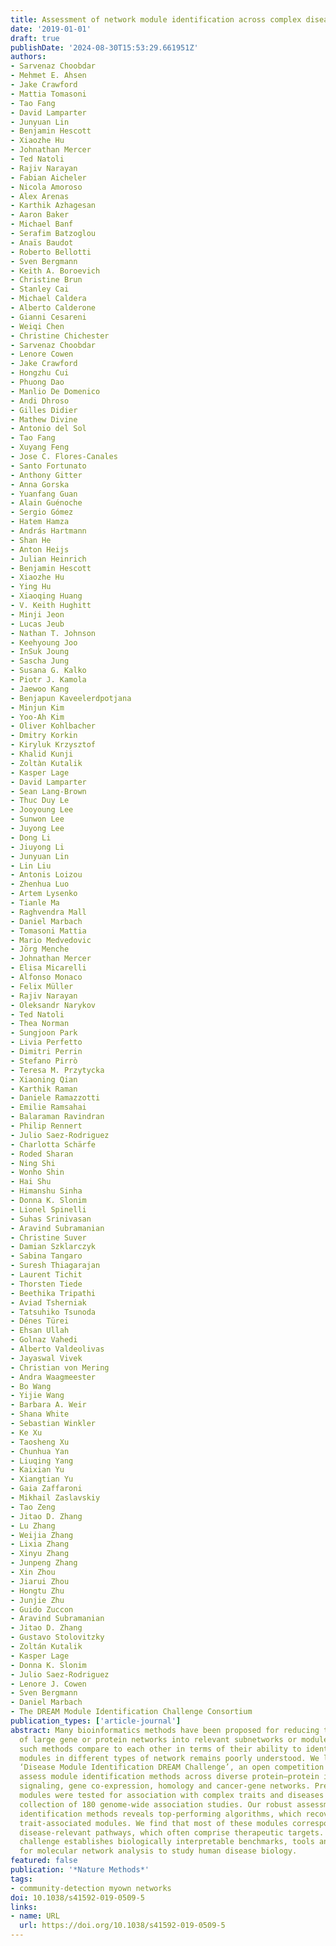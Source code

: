 ```yaml
---
title: Assessment of network module identification across complex diseases
date: '2019-01-01'
draft: true
publishDate: '2024-08-30T15:53:29.661951Z'
authors:
- Sarvenaz Choobdar
- Mehmet E. Ahsen
- Jake Crawford
- Mattia Tomasoni
- Tao Fang
- David Lamparter
- Junyuan Lin
- Benjamin Hescott
- Xiaozhe Hu
- Johnathan Mercer
- Ted Natoli
- Rajiv Narayan
- Fabian Aicheler
- Nicola Amoroso
- Alex Arenas
- Karthik Azhagesan
- Aaron Baker
- Michael Banf
- Serafim Batzoglou
- Anaïs Baudot
- Roberto Bellotti
- Sven Bergmann
- Keith A. Boroevich
- Christine Brun
- Stanley Cai
- Michael Caldera
- Alberto Calderone
- Gianni Cesareni
- Weiqi Chen
- Christine Chichester
- Sarvenaz Choobdar
- Lenore Cowen
- Jake Crawford
- Hongzhu Cui
- Phuong Dao
- Manlio De Domenico
- Andi Dhroso
- Gilles Didier
- Mathew Divine
- Antonio del Sol
- Tao Fang
- Xuyang Feng
- Jose C. Flores-Canales
- Santo Fortunato
- Anthony Gitter
- Anna Gorska
- Yuanfang Guan
- Alain Guénoche
- Sergio Gómez
- Hatem Hamza
- András Hartmann
- Shan He
- Anton Heijs
- Julian Heinrich
- Benjamin Hescott
- Xiaozhe Hu
- Ying Hu
- Xiaoqing Huang
- V. Keith Hughitt
- Minji Jeon
- Lucas Jeub
- Nathan T. Johnson
- Keehyoung Joo
- InSuk Joung
- Sascha Jung
- Susana G. Kalko
- Piotr J. Kamola
- Jaewoo Kang
- Benjapun Kaveelerdpotjana
- Minjun Kim
- Yoo-Ah Kim
- Oliver Kohlbacher
- Dmitry Korkin
- Kiryluk Krzysztof
- Khalid Kunji
- Zoltàn Kutalik
- Kasper Lage
- David Lamparter
- Sean Lang-Brown
- Thuc Duy Le
- Jooyoung Lee
- Sunwon Lee
- Juyong Lee
- Dong Li
- Jiuyong Li
- Junyuan Lin
- Lin Liu
- Antonis Loizou
- Zhenhua Luo
- Artem Lysenko
- Tianle Ma
- Raghvendra Mall
- Daniel Marbach
- Tomasoni Mattia
- Mario Medvedovic
- Jörg Menche
- Johnathan Mercer
- Elisa Micarelli
- Alfonso Monaco
- Felix Müller
- Rajiv Narayan
- Oleksandr Narykov
- Ted Natoli
- Thea Norman
- Sungjoon Park
- Livia Perfetto
- Dimitri Perrin
- Stefano Pirrò
- Teresa M. Przytycka
- Xiaoning Qian
- Karthik Raman
- Daniele Ramazzotti
- Emilie Ramsahai
- Balaraman Ravindran
- Philip Rennert
- Julio Saez-Rodriguez
- Charlotta Schärfe
- Roded Sharan
- Ning Shi
- Wonho Shin
- Hai Shu
- Himanshu Sinha
- Donna K. Slonim
- Lionel Spinelli
- Suhas Srinivasan
- Aravind Subramanian
- Christine Suver
- Damian Szklarczyk
- Sabina Tangaro
- Suresh Thiagarajan
- Laurent Tichit
- Thorsten Tiede
- Beethika Tripathi
- Aviad Tsherniak
- Tatsuhiko Tsunoda
- Dénes Türei
- Ehsan Ullah
- Golnaz Vahedi
- Alberto Valdeolivas
- Jayaswal Vivek
- Christian von Mering
- Andra Waagmeester
- Bo Wang
- Yijie Wang
- Barbara A. Weir
- Shana White
- Sebastian Winkler
- Ke Xu
- Taosheng Xu
- Chunhua Yan
- Liuqing Yang
- Kaixian Yu
- Xiangtian Yu
- Gaia Zaffaroni
- Mikhail Zaslavskiy
- Tao Zeng
- Jitao D. Zhang
- Lu Zhang
- Weijia Zhang
- Lixia Zhang
- Xinyu Zhang
- Junpeng Zhang
- Xin Zhou
- Jiarui Zhou
- Hongtu Zhu
- Junjie Zhu
- Guido Zuccon
- Aravind Subramanian
- Jitao D. Zhang
- Gustavo Stolovitzky
- Zoltán Kutalik
- Kasper Lage
- Donna K. Slonim
- Julio Saez-Rodriguez
- Lenore J. Cowen
- Sven Bergmann
- Daniel Marbach
- The DREAM Module Identification Challenge Consortium
publication_types: ['article-journal']
abstract: Many bioinformatics methods have been proposed for reducing the complexity
  of large gene or protein networks into relevant subnetworks or modules. Yet, how
  such methods compare to each other in terms of their ability to identify disease-relevant
  modules in different types of network remains poorly understood. We launched the
  ‘Disease Module Identification DREAM Challenge’, an open competition to comprehensively
  assess module identification methods across diverse protein–protein interaction,
  signaling, gene co-expression, homology and cancer-gene networks. Predicted network
  modules were tested for association with complex traits and diseases using a unique
  collection of 180 genome-wide association studies. Our robust assessment of 75 module
  identification methods reveals top-performing algorithms, which recover complementary
  trait-associated modules. We find that most of these modules correspond to core
  disease-relevant pathways, which often comprise therapeutic targets. This community
  challenge establishes biologically interpretable benchmarks, tools and guidelines
  for molecular network analysis to study human disease biology.
featured: false
publication: '*Nature Methods*'
tags:
- community-detection myown networks
doi: 10.1038/s41592-019-0509-5
links:
- name: URL
  url: https://doi.org/10.1038/s41592-019-0509-5
---
```


